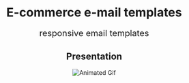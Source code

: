 <h1 style="text-align:center" >
  E-commerce e-mail templates
</h1>

<p style="font-size: 20px; text-align: center">responsive email templates</p>

<div style="text-align: center">
<h2>Presentation</h2>

![Animated Gif](https://user-images.githubusercontent.com/56568406/110185691-c6c01700-7df1-11eb-8c7b-b98790cf98f0.gif)

</div>